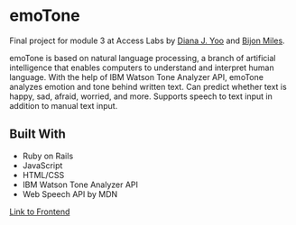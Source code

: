 # emoTone

Final project for module 3 at Access Labs by [Diana J. Yoo](https://github.com/dianajyoo) and [Bijon Miles](https://github.com/BijonMiles).

emoTone is based on natural language processing, a branch of artificial intelligence that enables computers to understand and interpret human language. With the help of IBM Watson Tone Analyzer API, emoTone analyzes emotion and tone behind written text. Can predict whether text is happy, sad, afraid, worried, and more. Supports speech to text input in addition to manual text input.

## Built With

* Ruby on Rails
* JavaScript
* HTML/CSS
* IBM Watson Tone Analyzer API
* Web Speech API by MDN



[Link to Frontend](https://github.com/dianajyoo/mod-3-final-frontend)
